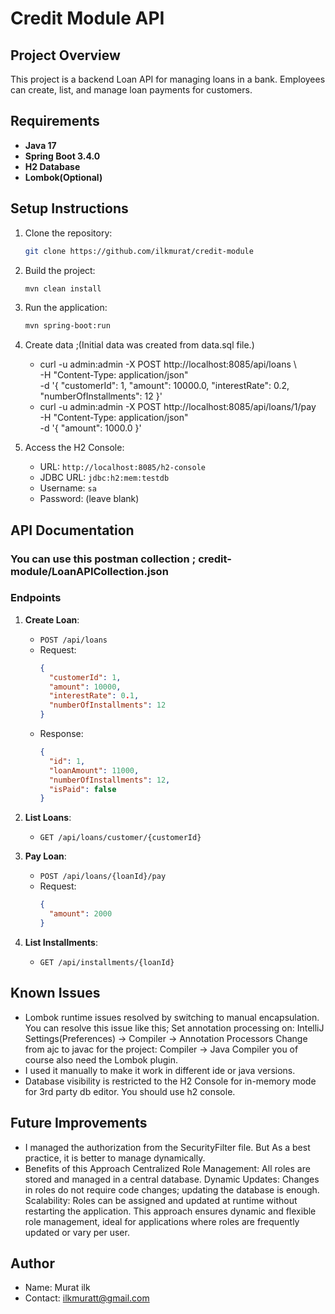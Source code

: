 
# Credit Module API

## Project Overview
This project is a backend Loan API for managing loans in a bank. Employees can create, list, and manage loan payments for customers.

## Requirements
- **Java 17**
- **Spring Boot 3.4.0**
- **H2 Database**
- **Lombok(Optional)**

## Setup Instructions
1. Clone the repository:
   ```bash
   git clone https://github.com/ilkmurat/credit-module
   ```
2. Build the project:
   ```bash
   mvn clean install
   ```
3. Run the application:
   ```bash
   mvn spring-boot:run
   ```

4. Create data ;(Initial data was created from data.sql file.)
   - curl -u admin:admin -X POST http://localhost:8085/api/loans \      
     -H "Content-Type: application/json" \
     -d '{
     "customerId": 1,
     "amount": 10000.0,
     "interestRate": 0.2,
     "numberOfInstallments": 12
     }'
   -  curl -u admin:admin -X POST http://localhost:8085/api/loans/1/pay \
      -H "Content-Type: application/json" \
      -d '{
      "amount": 1000.0
      }'

5. Access the H2 Console:
   - URL: `http://localhost:8085/h2-console`
   - JDBC URL: `jdbc:h2:mem:testdb`
   - Username: `sa`
   - Password: (leave blank)


## API Documentation
### You can use this postman collection ;  credit-module/LoanAPICollection.json
### Endpoints
1. **Create Loan**:
    - `POST /api/loans`
    - Request:
      ```json
      {
        "customerId": 1,
        "amount": 10000,
        "interestRate": 0.1,
        "numberOfInstallments": 12
      }
      ```
    - Response:
      ```json
      {
        "id": 1,
        "loanAmount": 11000,
        "numberOfInstallments": 12,
        "isPaid": false
      }
      ```

2. **List Loans**:
    - `GET /api/loans/customer/{customerId}`

3. **Pay Loan**:
    - `POST /api/loans/{loanId}/pay`
    - Request:
      ```json
      {
        "amount": 2000
      }
      ```

4. **List Installments**:
    - `GET /api/installments/{loanId}`

## Known Issues
- Lombok runtime issues resolved by switching to manual encapsulation. You can resolve this issue like this;
  Set annotation processing on: IntelliJ Settings(Preferences) -> Compiler -> Annotation
  Processors
  Change from ajc to javac for the project: Compiler -> Java Compiler
  you of course also need the Lombok plugin.
- I used it manually to make it work in different ide or java versions.
- Database visibility is restricted to the H2 Console for in-memory mode for 3rd party db editor. You should use h2 console.

## Future Improvements
- I managed the authorization from the SecurityFilter file. But As a best practice, it is better to manage dynamically.
- Benefits of this Approach
  Centralized Role Management: All roles are stored and managed in a central database.
  Dynamic Updates: Changes in roles do not require code changes; updating the database is enough.
  Scalability: Roles can be assigned and updated at runtime without restarting the application.
  This approach ensures dynamic and flexible role management, ideal for applications where roles are frequently updated or vary per user.

## Author
- Name: Murat ilk
- Contact: ilkmuratt@gmail.com


